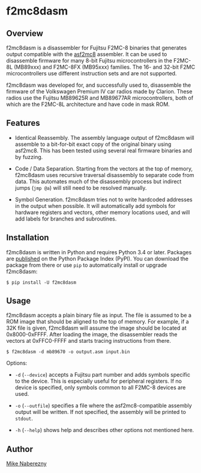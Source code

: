 # f2mc8dasm

## Overview

f2mc8dasm is a disassembler for Fujitsu F2MC-8 binaries that generates output
compatible with the [asf2mc8](https://shop-pdp.net/ashtml/asf2mc.htm)
assembler.  It can be used to disassemble firmware for many 8-bit Fujitsu
microcontrollers in the F2MC-8L (MB89xxx) and F2MC-8FX (MB95xxx) families.  The
16- and 32-bit F2MC microcontrollers use different instruction sets and
are not supported.

f2mc8dasm was developed for, and successfully used to, disassemble the
firmware of the Volkswagen Premium IV car radios made by Clarion.  These
radios use the Fujitsu MB89625R and MB89677AR microcontrollers, both of which
are the F2MC-8L architecture and have code in mask ROM.

## Features

 - Identical Reassembly.  The assembly language output of f2mc8dasm will
   assemble to a bit-for-bit exact copy of the original binary using
   asf2mc8.  This has been tested using several real firmware binaries and
   by fuzzing.

 - Code / Data Separation.  Starting from the vectors at the top of memory,
   f2mc8dasm uses recursive traversal disassembly to separate code from data.
   This automates much of the disassembly process but indirect jumps (`jmp @a`)
   will still need to be resolved manually.

 - Symbol Generation.  f2mc8dasm tries not to write hardcoded addresses in the
   output when possible.  It will automatically add symbols for hardware
   registers and vectors, other memory locations used, and will add labels for
   branches and subroutines.

## Installation

f2mc8dasm is written in Python and requires Python 3.4 or later.  Packages
are [published](https://pypi.python.org/pypi/f2mc8dasm) on the Python
Package Index (PyPI).  You can download the package from there or use `pip`
to automatically install or upgrade f2mc8dasm:

```
$ pip install -U f2mc8dasm
```

## Usage

f2mc8dasm accepts a plain binary file as input.  The file is assumed to be a
ROM image that should be aligned to the top of memory.  For example, if a
32K file is given, f2mc8dasm will assume the image should be located at
0x8000-0xFFFF.  After loading the image, the disassembler reads the vectors
at 0xFFC0-FFFF and starts tracing instructions from there.

```
$ f2mc8dasm -d mb89670 -o output.asm input.bin
```

Options:

 - `-d` (`--device`) accepts a Fujitsu part number and adds symbols specific
   to the device.  This is especially useful for peripheral registers.  If no
   device is specified, only symbols common to all F2MC-8 devices are used.

 - `-o` (`--outfile`) specifies a file where the asf2mc8-compatible assembly
   output will be written.  If not specified, the assembly will be printed
   to `stdout`.

 - `-h` (`--help`) shows help and describes other options not mentioned here.

## Author

[Mike Naberezny](https://github.com/mnaberez)
